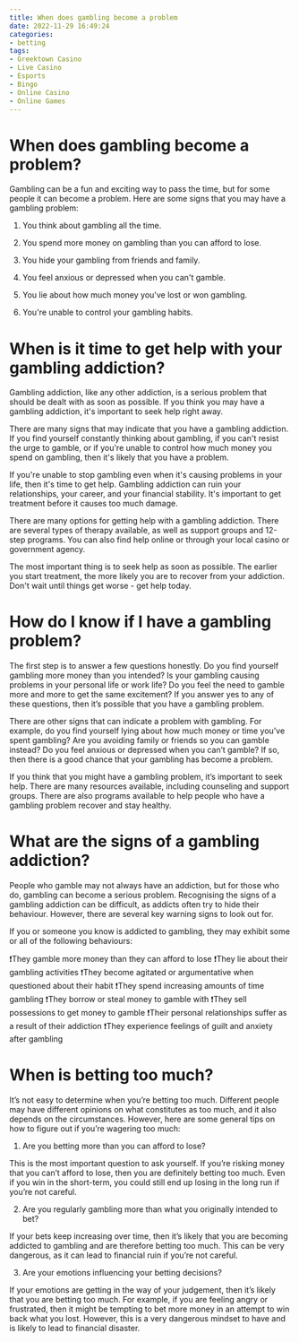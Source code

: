```yaml
---
title: When does gambling become a problem
date: 2022-11-29 16:49:24
categories:
- betting
tags:
- Greektown Casino
- Live Casino
- Esports
- Bingo
- Online Casino
- Online Games
---
```



#  When does gambling become a problem?

Gambling can be a fun and exciting way to pass the time, but for some people it can become a problem. Here are some signs that you may have a gambling problem:

1. You think about gambling all the time.

2. You spend more money on gambling than you can afford to lose.

3. You hide your gambling from friends and family.

4. You feel anxious or depressed when you can't gamble.

5. You lie about how much money you've lost or won gambling.

6. You're unable to control your gambling habits.

#  When is it time to get help with your gambling addiction?

Gambling addiction, like any other addiction, is a serious problem that should be dealt with as soon as possible. If you think you may have a gambling addiction, it's important to seek help right away.

There are many signs that may indicate that you have a gambling addiction. If you find yourself constantly thinking about gambling, if you can't resist the urge to gamble, or if you're unable to control how much money you spend on gambling, then it's likely that you have a problem.

If you're unable to stop gambling even when it's causing problems in your life, then it's time to get help. Gambling addiction can ruin your relationships, your career, and your financial stability. It's important to get treatment before it causes too much damage.

There are many options for getting help with a gambling addiction. There are several types of therapy available, as well as support groups and 12-step programs. You can also find help online or through your local casino or government agency.

The most important thing is to seek help as soon as possible. The earlier you start treatment, the more likely you are to recover from your addiction. Don't wait until things get worse - get help today.

#  How do I know if I have a gambling problem?

The first step is to answer a few questions honestly. Do you find yourself gambling more money than you intended? Is your gambling causing problems in your personal life or work life? Do you feel the need to gamble more and more to get the same excitement? If you answer yes to any of these questions, then it’s possible that you have a gambling problem.

There are other signs that can indicate a problem with gambling. For example, do you find yourself lying about how much money or time you’ve spent gambling? Are you avoiding family or friends so you can gamble instead? Do you feel anxious or depressed when you can’t gamble? If so, then there is a good chance that your gambling has become a problem.

If you think that you might have a gambling problem, it’s important to seek help. There are many resources available, including counseling and support groups. There are also programs available to help people who have a gambling problem recover and stay healthy.

#  What are the signs of a gambling addiction?

People who gamble may not always have an addiction, but for those who do, gambling can become a serious problem. Recognising the signs of a gambling addiction can be difficult, as addicts often try to hide their behaviour. However, there are several key warning signs to look out for.

If you or someone you know is addicted to gambling, they may exhibit some or all of the following behaviours:

❗️They gamble more money than they can afford to lose
❗️They lie about their gambling activities
❗️They become agitated or argumentative when questioned about their habit
❗️They spend increasing amounts of time gambling
❗️They borrow or steal money to gamble with
❗️They sell possessions to get money to gamble
❗️Their personal relationships suffer as a result of their addiction
❗️They experience feelings of guilt and anxiety after gambling

#  When is betting too much?

It’s not easy to determine when you’re betting too much. Different people may have different opinions on what constitutes as too much, and it also depends on the circumstances. However, here are some general tips on how to figure out if you’re wagering too much:

1. Are you betting more than you can afford to lose?

This is the most important question to ask yourself. If you’re risking money that you can’t afford to lose, then you are definitely betting too much. Even if you win in the short-term, you could still end up losing in the long run if you’re not careful.

2. Are you regularly gambling more than what you originally intended to bet?

If your bets keep increasing over time, then it’s likely that you are becoming addicted to gambling and are therefore betting too much. This can be very dangerous, as it can lead to financial ruin if you’re not careful.

3. Are your emotions influencing your betting decisions?

If your emotions are getting in the way of your judgement, then it’s likely that you are betting too much. For example, if you are feeling angry or frustrated, then it might be tempting to bet more money in an attempt to win back what you lost. However, this is a very dangerous mindset to have and is likely to lead to financial disaster.